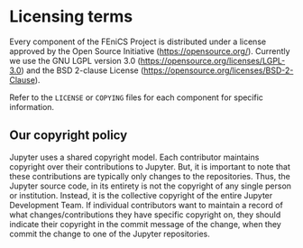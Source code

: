 # Licensing terms

Every component of the FEniCS Project is distributed under a license approved
by the Open Source Initiative (https://opensource.org/). Currently we use
the GNU LGPL version 3.0 (https://opensource.org/licenses/LGPL-3.0) and the
BSD 2-clause License (https://opensource.org/licenses/BSD-2-Clause).

Refer to the `LICENSE` or `COPYING` files for each component for specific
information.

## Our copyright policy

Jupyter uses a shared copyright model. Each contributor maintains copyright
over their contributions to Jupyter. But, it is important to note that these
contributions are typically only changes to the repositories. Thus, the Jupyter
source code, in its entirety is not the copyright of any single person or
institution.  Instead, it is the collective copyright of the entire Jupyter
Development Team.  If individual contributors want to maintain a record of what
changes/contributions they have specific copyright on, they should indicate
their copyright in the commit message of the change, when they commit the
change to one of the Jupyter repositories.

